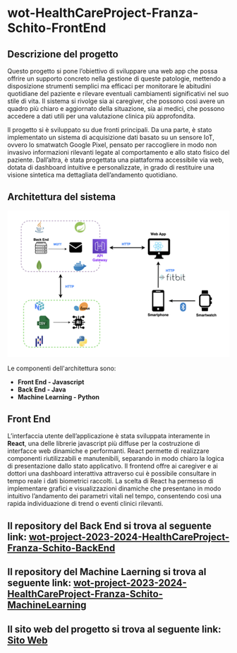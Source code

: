 # wot-HealthCareProject-Franza-Schito-FrontEnd

## Descrizione del progetto

Questo progetto si pone l’obiettivo di sviluppare una web app che possa offrire un supporto concreto nella gestione di queste patologie, mettendo a disposizione strumenti semplici ma efficaci per monitorare le abitudini quotidiane del paziente e rilevare eventuali cambiamenti significativi nel suo stile di vita. Il sistema si rivolge sia ai caregiver, che possono così avere un quadro più chiaro e aggiornato della situazione, sia ai medici, che possono accedere a dati utili per una valutazione clinica più approfondita.

Il progetto si è sviluppato su due fronti principali. Da una parte, è stato implementato un sistema di acquisizione dati basato su un sensore IoT, ovvero lo smatwatch Google Pixel, pensato per raccogliere in modo non invasivo informazioni rilevanti legate al comportamento e allo stato fisico del paziente. Dall’altra, è stata progettata una piattaforma accessibile via web, dotata di dashboard intuitive e personalizzate, in grado di restituire una visione sintetica ma dettagliata dell’andamento quotidiano.

## Architettura del sistema

<div align="center">
  <img src="Architettura.png" alt="Architettura" width="1000"/>
</div>

Le componenti dell'architettura sono:
- **Front End - Javascript** 
- **Back End - Java** 
- **Machine Learning - Python** 
 
## Front End

L’interfaccia utente dell’applicazione è stata sviluppata interamente in  **React**, una delle librerie javascript più diffuse per la costruzione di interfacce web dinamiche e performanti. React permette di realizzare componenti riutilizzabili e manutenibili, separando in modo chiaro la logica di presentazione dallo stato applicativo.
Il frontend offre ai caregiver e ai dottori una dashboard interattiva attraverso cui è possibile consultare in tempo reale i dati biometrici raccolti. La scelta di React ha permesso di implementare grafici e visualizzazioni dinamiche che presentano in modo intuitivo l’andamento dei parametri vitali nel tempo, consentendo così una rapida individuazione di trend o eventi clinici rilevanti.

## Il repository del Back End si trova al seguente link: [wot-project-2023-2024-HealthCareProject-Franza-Schito-BackEnd](https://github.com/UniSalento-IDALab-IoTCourse-2023-2024/wot-project-2023-2024-HealthCareProject-Franza-Schito-Backend.git)



## Il repository del Machine Laerning si trova al seguente link: [wot-project-2023-2024-HealthCareProject-Franza-Schito-MachineLearning](https://github.com/UniSalento-IDALab-IoTCourse-2023-2024/wot-project-2023-2024-HealthCareProject-Franza-Schito-MachineLearning.git)

## Il sito web del progetto si trova al seguente link: [Sito Web](https://unisalento-idalab-iotcourse-2023-2024.github.io/wot-project-2023-2024-presentation-Franza-Schito-AndreaFr0.github.io/)
